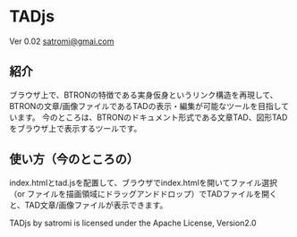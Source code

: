 # TADjs

Ver 0.02
satromi@gmai.com

## 紹介

ブラウザ上で、BTRONの特徴である実身仮身というリンク構造を再現して、BTRONの文章/画像ファイルであるTADの表示・編集が可能なツールを目指しています。
今のところは、BTRONのドキュメント形式である文章TAD、図形TADをブラウザ上で表示するツールです。

## 使い方（今のところの）

index.htmlとtad.jsを配置して、ブラウザでindex.htmlを開いてファイル選択（or ファイルを描画領域にドラッグアンドドロップ）でTADファイルを開くと、TAD文章/画像ファイルが表示できます。

TADjs by satromi is licensed under the Apache License, Version2.0
